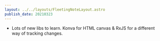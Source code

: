 ```yaml
---
layout: ../../layouts/FleetingNoteLayout.astro
publish_date: 20210323
---
```


- Lots of new libs to learn. Konva for HTML canvas & RxJS for a different way of tracking changes.
